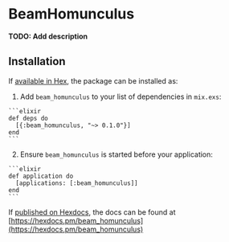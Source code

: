 # BeamHomunculus

**TODO: Add description**

## Installation

If [available in Hex](https://hex.pm/docs/publish), the package can be installed as:

  1. Add `beam_homunculus` to your list of dependencies in `mix.exs`:

    ```elixir
    def deps do
      [{:beam_homunculus, "~> 0.1.0"}]
    end
    ```

  2. Ensure `beam_homunculus` is started before your application:

    ```elixir
    def application do
      [applications: [:beam_homunculus]]
    end
    ```

If [published on Hexdocs](https://hex.pm/docs/tasks#hex_docs), the docs can
be found at [https://hexdocs.pm/beam_homunculus](https://hexdocs.pm/beam_homunculus)

